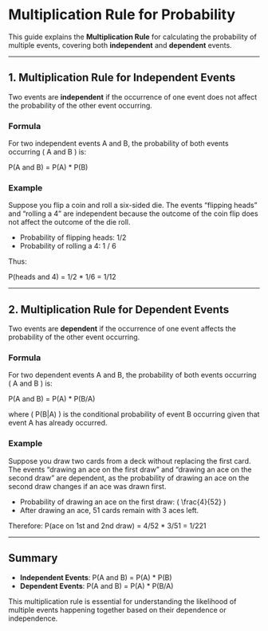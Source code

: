 # Multiplication Rule for Probability

This guide explains the **Multiplication Rule** for calculating the probability of multiple events, covering both **independent** and **dependent** events.

---

## 1. Multiplication Rule for Independent Events

Two events are **independent** if the occurrence of one event does not affect the probability of the other event occurring.

### Formula

For two independent events A and B, the probability of both events occurring ( A and B ) is:

P(A and B) = P(A) \* P(B)

### Example

Suppose you flip a coin and roll a six-sided die. The events “flipping heads” and “rolling a 4” are independent because the outcome of the coin flip does not affect the outcome of the die roll.

- Probability of flipping heads: 1/2
- Probability of rolling a 4: 1 / 6

Thus:

P(heads and 4) = 1/2 \* 1/6 = 1/12

---

## 2. Multiplication Rule for Dependent Events

Two events are **dependent** if the occurrence of one event affects the probability of the other event occurring.

### Formula

For two dependent events A and B, the probability of both events occurring ( A and B ) is:

P(A and B) = P(A) \* P(B/A)

where \( P(B|A) \) is the conditional probability of event B occurring given that event A has already occurred.

### Example

Suppose you draw two cards from a deck without replacing the first card. The events “drawing an ace on the first draw” and “drawing an ace on the second draw” are dependent, as the probability of drawing an ace on the second draw changes if an ace was drawn first.

- Probability of drawing an ace on the first draw: \( \frac{4}{52} \)
- After drawing an ace, 51 cards remain with 3 aces left.

Therefore:
P(ace on 1st and 2nd draw) = 4/52 \* 3/51 = 1/221

---

## Summary

- **Independent Events**: P(A and B) = P(A) * P(B)
- **Dependent Events**: P(A and B) = P(A) * P(B/A)

This multiplication rule is essential for understanding the likelihood of multiple events happening together based on their dependence or independence.